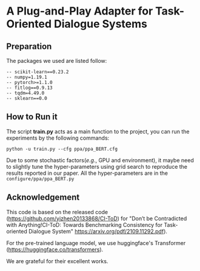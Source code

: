# A Plug-and-Play Adapter for Task-Oriented Dialogue Systems


## Preparation

The  packages we used are listed follow:

```
-- scikit-learn==0.23.2
-- numpy=1.19.1
-- pytorch>=1.1.0
-- fitlog==0.9.13
-- tqdm=4.49.0
-- sklearn==0.0
```

## How to Run it

The script **train.py** acts as a main function to the project, you can run the experiments by the following commands:

```
python -u train.py --cfg ppa/ppa_BERT.cfg
```
Due to some stochastic factors(*e.g*., GPU and environment), it maybe need to slightly tune the hyper-parameters using grid search to reproduce the results reported in our paper. All the hyper-parameters are in the `configure/ppa/ppa_BERT.py` 

## Acknowledgement

This code is based on the released code (https://github.com/yizhen20133868/CI-ToD) for "Don’t be Contradicted with Anything!CI-ToD: Towards Benchmarking Consistency for Task-oriented Dialogue System" https://arxiv.org/pdf/2109.11292.pdf).

For the pre-trained language model, we use huggingface's Transformer (https://huggingface.co/transformers).

We are grateful for their excellent works.
